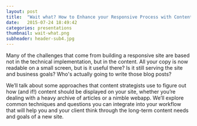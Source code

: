 ```yaml
---
layout: post
title:  "Wait what? How to Enhance your Responsive Process with Content Questions"
date:   2015-07-24 18:49:42
categories: presentations
thumbnail: wait-what.png
subheader: header-sub4.jpg
---
```

<!-- <script async class="speakerdeck-embed" data-id="b65e0d40c731013196d9061a363cc5d8" data-ratio="1.33333333333333" src="//speakerdeck.com/assets/embed.js"></script> -->

Many of the challenges that come from building a responsive site are based not in the technical implementation, but in the content. All your copy is now readable on a small screen, but is it useful there? Is it still serving the site and business goals? Who's actually going to write those blog posts?

We’ll talk about some approaches that content strategists use to figure out how (and if!) content should be displayed on your site, whether you’re dealing with a heavy archive of articles or a nimble webapp. We’ll explore common techniques and questions you can integrate into your workflow that will help you and your client think through the long-term content needs and goals of a new site.
